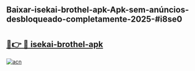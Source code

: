 ## Baixar-isekai-brothel-apk-Apk-sem-anúncios-desbloqueado-completamente-2025-#i8se0

# <h2><a href="https://ainizakaria.my?title=isekai-brothel-apk&ref=20M">🔗👉 🔴 isekai-brothel-apk</a></h2>

[![acn](https://github.com/user-attachments/assets/0f9c940e-d8b0-45ae-aac7-cd30a18b3e1c)](https://ainizakaria.my?title=isekai-brothel-apk&ref=20M)

